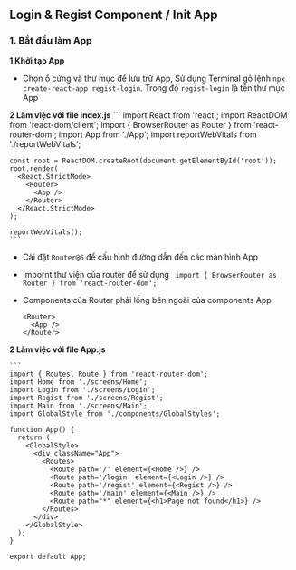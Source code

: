 ## Login & Regist Component / Init App

### 1. Bắt đầu làm App

**1 Khởi tạo App**

- Chọn ổ cứng và thư mục để lưu trữ App, Sử dụng Terminal gõ lệnh `npx create-react-app regist-login`. Trong đó `regist-login` là tên thư mục App

**2 Làm việc với file index.js**
    ```
    import React from 'react';
    import ReactDOM from 'react-dom/client';
    import { BrowserRouter as Router } from 'react-router-dom';
    import App from './App';
    import reportWebVitals from './reportWebVitals';
    
    const root = ReactDOM.createRoot(document.getElementById('root'));
    root.render(
      <React.StrictMode>
        <Router>
          <App />
        </Router>
      </React.StrictMode>
    );
    
    reportWebVitals();
    ```

- Cài đặt `Router@6` để cấu hình đường dẫn đến các màn hình App

- Impornt thư viện của router để sử dụng ` import { BrowserRouter as Router } from 'react-router-dom';`

- Components của Router phải lồng bên ngoài của components App
  ```
  <Router>
    <App />
  </Router>
  ```
**2 Làm việc với file App.js**

    ```
    import { Routes, Route } from 'react-router-dom';
    import Home from './screens/Home';
    import Login from './screens/Login';
    import Regist from './screens/Regist';
    import Main from './screens/Main';
    import GlobalStyle from './components/GlobalStyles';
    
    function App() {
      return (
        <GlobalStyle>
          <div className="App">
            <Routes>
              <Route path='/' element={<Home />} />
              <Route path='/login' element={<Login />} />
              <Route path='/regist' element={<Regist />} />
              <Route path='/main' element={<Main />} />
              <Route path="*" element={<h1>Page not found</h1>} />
            </Routes>
          </div>
        </GlobalStyle>
      );
    }
    
    export default App;
  ```
